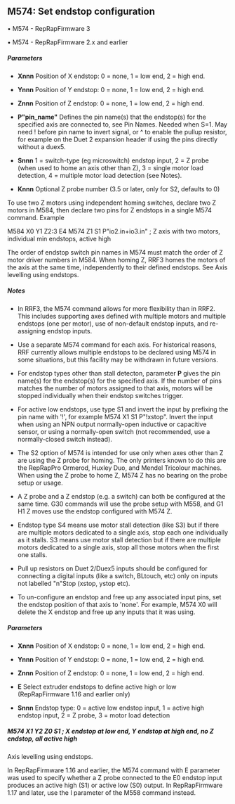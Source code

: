 ## M574: Set endstop configuration

• M574 - RepRapFirmware 3

• M574 - RepRapFirmware 2.x and earlier

##### Parameters

- **Xnnn** Position of X endstop: 0 = none, 1 = low end, 2 = high end.

- **Ynnn** Position of Y endstop: 0 = none, 1 = low end, 2 = high end.

- **Znnn** Position of Z endstop: 0 = none, 1 = low end, 2 = high end.

- **P"pin_name"** Defines the pin name(s) that the endstop(s) for the specified axis are connected to, see Pin Names. Needed when S=1. May need ! before pin name to invert signal, or ^ to enable the pullup resistor, for example on the Duet 2 expansion header if using the pins directly without a duex5.

- **Snnn** 1 = switch-type (eg microswitch) endstop input, 2 = Z probe (when used to home an axis other than Z), 3 = single motor load detection, 4 = multiple motor load detection (see Notes).

- **Knnn** Optional Z probe number (3.5 or later, only for S2, defaults to 0)

To use two Z motors using independent homing switches, declare two Z motors in M584, then declare two pins for Z endstops in a single M574 command. Example

M584 X0 Y1 Z2:3 E4 M574 Z1 S1 P"io2.in+io3.in" ; Z axis with two motors, individual min endstops, active high

The order of endstop switch pin names in M574 must match the order of Z motor driver numbers in M584. When homing Z, RRF3 homes the motors of the axis at the same time, independently to their defined endstops. See Axis levelling using endstops.

##### Notes

- In RRF3, the M574 command allows for more flexibility than in RRF2. This includes supporting axes defined with multiple motors and multiple endstops (one per motor), use of non-default endstop inputs, and re-assigning endstop inputs.

- Use a separate M574 command for each axis. For historical reasons, RRF currently allows multiple endstops to be declared using M574 in some situations, but this facility may be withdrawn in future versions.

- For endstop types other than stall detecton, parameter **P** gives the pin name(s) for the endstop(s) for the specified axis. If the number of pins matches the number of motors assigned to that axis, motors will be stopped individually when their endstop switches trigger.

- For active low endstops, use type S1 and invert the input by prefixing the pin name with '!', for example M574 X1 S1 P"!xstop". Invert the input when using an NPN output normally-open inductive or capacitive sensor, or using a normally-open switch (not recommended, use a normally-closed switch instead).

- The S2 option of M574 is intended for use only when axes other than Z are using the Z probe for homing. The only printers known to do this are the RepRapPro Ormerod, Huxley Duo, and Mendel Tricolour machines. When using the Z probe to home Z, M574 Z has no bearing on the probe setup or usage.

- A Z probe and a Z endstop (e.g. a switch) can both be configured at the same time. G30 commands will use the probe setup with M558, and G1 H1 Z moves use the endstop configured with M574 Z.

- Endstop type S4 means use motor stall detection (like S3) but if there are multiple motors dedicated to a single axis, stop each one individually as it stalls. S3 means use motor stall detection but if there are multiple motors dedicated to a single axis, stop all those motors when the first one stalls.

- Pull up resistors on Duet 2/Duex5 inputs should be configured for connecting a digital inputs (like a switch, BLtouch, etc) only on inputs not labelled "n"Stop (xstop, ystop etc).

- To un-configure an endstop and free up any associated input pins, set the endstop position of that axis to 'none'. For example, M574 X0 will delete the X endstop and free up any inputs that it was using.

##### Parameters

- **Xnnn** Position of X endstop: 0 = none, 1 = low end, 2 = high end.

- **Ynnn** Position of Y endstop: 0 = none, 1 = low end, 2 = high end.

- **Znnn** Position of Z endstop: 0 = none, 1 = low end, 2 = high end.

- **E** Select extruder endstops to define active high or low (RepRapFirmware 1.16 and earlier only)

- **Snnn** Endstop type: 0 = active low endstop input, 1 = active high endstop input, 2 = Z probe, 3 = motor load detection

##### M574 X1 Y2 Z0 S1 ; X endstop at low end, Y endstop at high end, no Z endstop, all active high

Axis levelling using endstops.

In RepRapFirmware 1.16 and earlier, the M574 command with E parameter was used to specify whether a Z probe connected to the E0 endstop input produces an active high (S1) or active low (S0) output. In RepRapFirmware 1.17 and later, use the I parameter of the M558 command instead.

